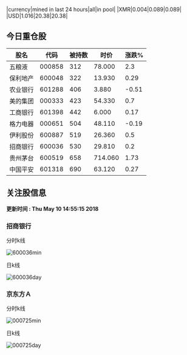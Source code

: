|currency|mined in last 24 hours|all|in pool|
|XMR|0.004|0.089|0.089|
|USD|1.016|20.38|20.38|

## 今日重仓股 

|股名|代码|被持数|时价|涨跌%|
|---|---|---|---|---|
|五粮液|000858|312|78.000|2.3|
|保利地产|600048|322|13.930|0.29|
|农业银行|601288|406|3.880|-0.51|
|美的集团|000333|423|54.330|0.7|
|工商银行|601398|442|6.000|0.17|
|格力电器|000651|504|48.110|-0.19|
|伊利股份|600887|519|26.360|0.5|
|招商银行|600036|530|29.810|0.2|
|贵州茅台|600519|658|714.060|1.73|
|中国平安|601318|690|63.120|0.27|

## 关注股信息
**更新时间 : Thu May 10 14:55:15 2018**
### 招商银行 
分时k线

![600036min](http://image.sinajs.cn/newchart/min/n/sh600036.gif)

日k线

![600036day](http://image.sinajs.cn/newchart/daily/n/sh600036.gif)

### 京东方Ａ 
分时k线

![000725min](http://image.sinajs.cn/newchart/min/n/sz000725.gif)

日k线

![000725day](http://image.sinajs.cn/newchart/daily/n/sz000725.gif)
